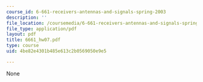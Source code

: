 ```yaml
---
course_id: 6-661-receivers-antennas-and-signals-spring-2003
description: ''
file_location: /coursemedia/6-661-receivers-antennas-and-signals-spring-2003/4be82e4301b485e613c2b0569050e9e5_6661_hw07.pdf
file_type: application/pdf
layout: pdf
title: 6661_hw07.pdf
type: course
uid: 4be82e4301b485e613c2b0569050e9e5

---
```

None